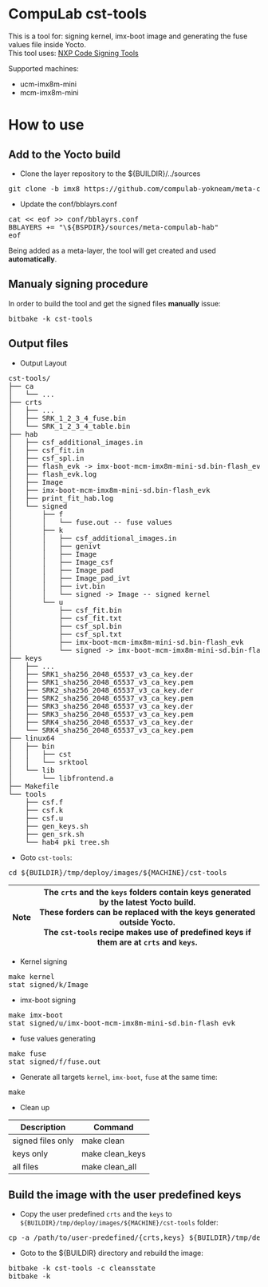 # CompuLab cst-tools

This is a tool for: signing kernel, imx-boot image and generating the fuse values file inside Yocto.
<br>
This tool uses: [NXP Code Signing Tools](https://www.nxp.com/webapp/Download?colCode=IMX_CST_TOOL_NEW)

Supported machines:
* ucm-imx8m-mini
* mcm-imx8m-mini

# How to use

## Add to the Yocto build
* Clone the layer repository to the ${BUILDIR}/../sources
<pre>
git clone -b imx8 https://github.com/compulab-yokneam/meta-compulab-hab.git ../sources/meta-compulab-hab
</pre>

* Update the conf/bblayrs.conf
<pre>
cat << eof >> conf/bblayrs.conf
BBLAYERS += "\${BSPDIR}/sources/meta-compulab-hab"
eof
</pre>
Being added as a meta-layer, the tool will get created and used **automatically**.

## Manualy signing procedure
In order to build the tool and get the signed files **manually** issue:
<pre>
bitbake -k cst-tools
</pre>

## Output files
* Output Layout
<pre>
cst-tools/
├── ca
│   └── ...
├── crts
│   ├── ...
│   ├── SRK_1_2_3_4_fuse.bin
│   └── SRK_1_2_3_4_table.bin
├── hab
│   ├── csf_additional_images.in
│   ├── csf_fit.in
│   ├── csf_spl.in
│   ├── flash_evk -> imx-boot-mcm-imx8m-mini-sd.bin-flash_evk
│   ├── flash_evk.log
│   ├── Image
│   ├── imx-boot-mcm-imx8m-mini-sd.bin-flash_evk
│   ├── print_fit_hab.log
│   └── signed
│       ├── f
│       │   └── fuse.out -- fuse values
│       ├── k
│       │   ├── csf_additional_images.in
│       │   ├── genivt
│       │   ├── Image
│       │   ├── Image_csf
│       │   ├── Image_pad
│       │   ├── Image_pad_ivt
│       │   ├── ivt.bin
│       │   └── signed -> Image -- signed kernel
│       └── u
│           ├── csf_fit.bin
│           ├── csf_fit.txt
│           ├── csf_spl.bin
│           ├── csf_spl.txt
│           ├── imx-boot-mcm-imx8m-mini-sd.bin-flash_evk
│           └── signed -> imx-boot-mcm-imx8m-mini-sd.bin-flash_evk -- signed imx-boot image
├── keys
│   ├── ...
│   ├── SRK1_sha256_2048_65537_v3_ca_key.der
│   ├── SRK1_sha256_2048_65537_v3_ca_key.pem
│   ├── SRK2_sha256_2048_65537_v3_ca_key.der
│   ├── SRK2_sha256_2048_65537_v3_ca_key.pem
│   ├── SRK3_sha256_2048_65537_v3_ca_key.der
│   ├── SRK3_sha256_2048_65537_v3_ca_key.pem
│   ├── SRK4_sha256_2048_65537_v3_ca_key.der
│   └── SRK4_sha256_2048_65537_v3_ca_key.pem
├── linux64
│   ├── bin
│   │   ├── cst
│   │   └── srktool
│   └── lib
│       └── libfrontend.a
├── Makefile
└── tools
    ├── csf.f
    ├── csf.k
    ├── csf.u
    ├── gen_keys.sh
    ├── gen_srk.sh
    └── hab4_pki_tree.sh
</pre>

* Goto `cst-tools`:
<pre>
cd ${BUILDIR}/tmp/deploy/images/${MACHINE}/cst-tools
</pre>

|Note|The `crts` and the `keys` folders contain keys generated by the latest Yocto build.<br>These forders can be replaced with the keys generated outside Yocto.<br>The `cst-tools` recipe makes use of predefined keys if them are at `crts` and `keys`.|
|---|---|

* Kernel signing
<pre>
make kernel
stat signed/k/Image
</pre>

* imx-boot signing
<pre>
make imx-boot
stat signed/u/imx-boot-mcm-imx8m-mini-sd.bin-flash_evk
</pre>

* fuse values generating
<pre>
make fuse
stat signed/f/fuse.out
</pre>

* Generate all targets `kernel`, `imx-boot`, `fuse` at the same time:
<pre>
make
</pre>

* Clean up

|Description|Command|
|---|---|
| signed files only |make clean|
| keys only |make clean_keys|
| all files |make clean_all|


## Build the image with the user predefined keys
* Copy the user predefined `crts` and the `keys` to `${BUILDIR}/tmp/deploy/images/${MACHINE}/cst-tools` folder:
<pre>
cp -a /path/to/user-predefined/{crts,keys} ${BUILDIR}/tmp/deploy/images/${MACHINE}/cst-tools/
</pre>

* Goto to the ${BUILDIR} directory and rebuild the image:
<pre>
bitbake -k cst-tools -c cleansstate
bitbake -k <image>
</pre>
